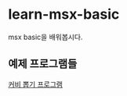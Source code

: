 # learn-msx-basic

msx basic을 배워봅시다.

## 예제 프로그램들

[커비 뽑기 프로그램](https://webmsx.org/?CARTRIDGE1_URL=https://github.com/honux77/learn-msx-basic/raw/master/others/screen9_and_hangeul_system_1-05.rom&DISKA_URL=https://github.com/honux77/learn-msx-basic/raw/master/disk/wmsx-kirby-draw.dsk)
